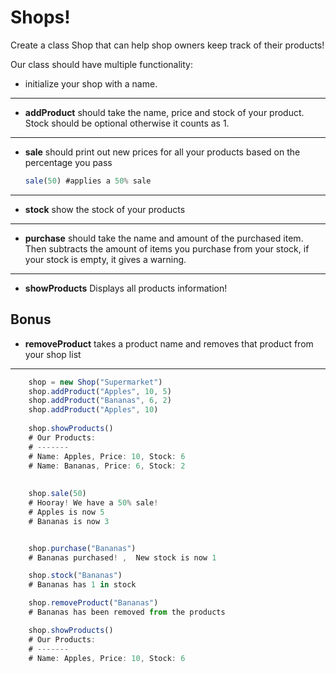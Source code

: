 # Shops!

Create a class Shop that can help shop owners keep track of their products!

Our class should have multiple functionality:

- initialize your shop with a name.
---
- **addProduct**
    should take the name, price and stock of your product. Stock should be optional otherwise it counts as 1.


---

- **sale**
    should print out new prices for all your products based on the percentage you pass 
    ```js
    sale(50) #applies a 50% sale
    ```

---
- **stock**
    show the stock of your products
---
- **purchase**
    should take the name and amount of the purchased item. Then subtracts the amount of items you purchase from your stock, if your stock is empty, it gives a warning.
---
- **showProducts**
    Displays all products information!


## Bonus

- **removeProduct**
    takes a product name and removes that product from your shop list

----
```js
    shop = new Shop("Supermarket")
    shop.addProduct("Apples", 10, 5)
    shop.addProduct("Bananas", 6, 2)
    shop.addProduct("Apples", 10)
    
    shop.showProducts() 
    # Our Products:
    # -------
    # Name: Apples, Price: 10, Stock: 6
    # Name: Bananas, Price: 6, Stock: 2
   
    
    shop.sale(50)
    # Hooray! We have a 50% sale!
    # Apples is now 5
    # Bananas is now 3


    shop.purchase("Bananas")
    # Bananas purchased! ,  New stock is now 1

    shop.stock("Bananas")
    # Bananas has 1 in stock

    shop.removeProduct("Bananas")
    # Bananas has been removed from the products

    shop.showProducts()
    # Our Products:
    # -------
    # Name: Apples, Price: 10, Stock: 6
```